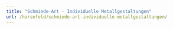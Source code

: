 ```yaml
---
title: "Schmiede-Art - Individuelle Metallgestaltungen"
url: /harsefeld/schmiede-art-individuelle-metallgestaltungen/
---
```

